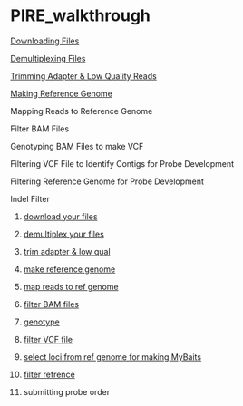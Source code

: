 # PIRE_walkthrough

[Downloading Files](https://github.com/mfrench1/PIRE_walkthrough/blob/master/Downloading%20Files.md) 

[Demultiplexing Files](https://github.com/mfrench1/PIRE_walkthrough/blob/master/Demultiplexing%20Files.md)

[Trimming Adapter & Low Quality Reads](https://github.com/mfrench1/PIRE_walkthrough/blob/master/Trimming%20Adapter%20%26%20Low%20Quality%20Reads.md)

[Making Reference Genome](https://github.com/mfrench1/PIRE_walkthrough/blob/master/Making%20Reference%20Genome.md)

Mapping Reads to Reference Genome

Filter BAM Files

Genotyping BAM Files to make VCF

Filtering VCF File to Identify Contigs for Probe Development

Filtering Reference Genome for Probe Development

Indel Filter

1. [download your files](https://github.com/orgs/philippinespire/teams/operation_mybaits/discussions/2)

2. [demultiplex your files](https://github.com/orgs/philippinespire/teams/operation_mybaits/discussions/3)

3. [trim adapter & low qual](https://github.com/orgs/philippinespire/teams/operation_mybaits/discussions/4)

4. [make reference genome](https://github.com/orgs/philippinespire/teams/operation_mybaits/discussions/5)

5. [map reads to ref genome](https://github.com/orgs/philippinespire/teams/operation_mybaits/discussions/6)

6. [filter BAM files](https://github.com/orgs/philippinespire/teams/operation_mybaits/discussions/7)

7. [genotype](https://github.com/orgs/philippinespire/teams/operation_mybaits/discussions/8)

8. [filter VCF file](https://github.com/orgs/philippinespire/teams/operation_mybaits/discussions/9)

9. [select loci from ref genome for making MyBaits](https://github.com/orgs/philippinespire/teams/operation_mybaits/discussions/9/comments/8)

10. [filter refrence](https://github.com/orgs/philippinespire/teams/operation_mybaits/discussions/10)

11. submitting probe order
